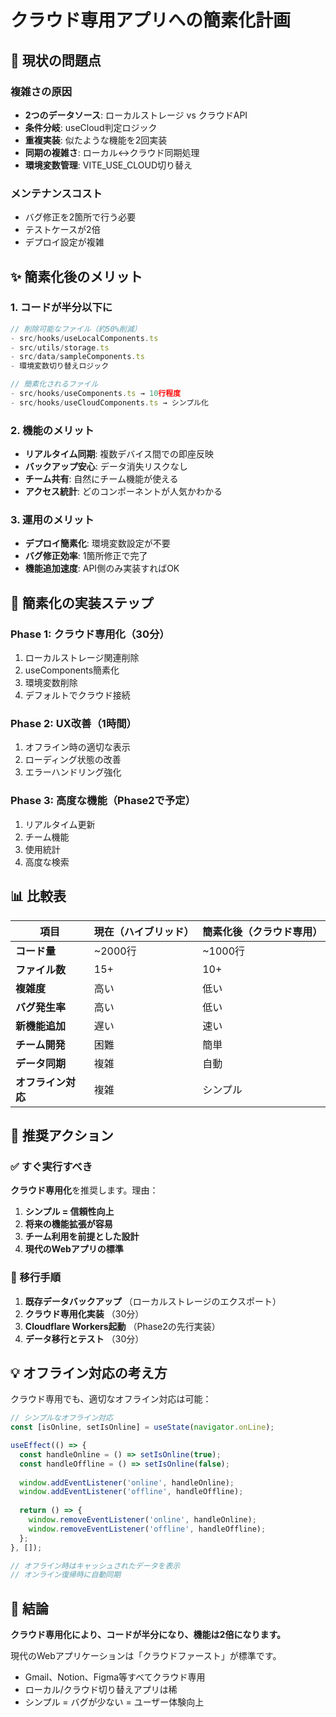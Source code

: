 # クラウド専用アプリへの簡素化計画

## 🎯 現状の問題点

### 複雑さの原因
- **2つのデータソース**: ローカルストレージ vs クラウドAPI
- **条件分岐**: useCloud判定ロジック
- **重複実装**: 似たような機能を2回実装
- **同期の複雑さ**: ローカル↔クラウド同期処理
- **環境変数管理**: VITE_USE_CLOUD切り替え

### メンテナンスコスト
- バグ修正を2箇所で行う必要
- テストケースが2倍
- デプロイ設定が複雑

## ✨ 簡素化後のメリット

### 1. **コードが半分以下に**
```typescript
// 削除可能なファイル（約50%削減）
- src/hooks/useLocalComponents.ts
- src/utils/storage.ts  
- src/data/sampleComponents.ts
- 環境変数切り替えロジック

// 簡素化されるファイル
- src/hooks/useComponents.ts → 10行程度
- src/hooks/useCloudComponents.ts → シンプル化
```

### 2. **機能のメリット**
- **リアルタイム同期**: 複数デバイス間での即座反映
- **バックアップ安心**: データ消失リスクなし
- **チーム共有**: 自然にチーム機能が使える
- **アクセス統計**: どのコンポーネントが人気かわかる

### 3. **運用のメリット**
- **デプロイ簡素化**: 環境変数設定が不要
- **バグ修正効率**: 1箇所修正で完了
- **機能追加速度**: API側のみ実装すればOK

## 🚀 簡素化の実装ステップ

### Phase 1: クラウド専用化（30分）
1. ローカルストレージ関連削除
2. useComponents簡素化
3. 環境変数削除
4. デフォルトでクラウド接続

### Phase 2: UX改善（1時間）
1. オフライン時の適切な表示
2. ローディング状態の改善
3. エラーハンドリング強化

### Phase 3: 高度な機能（Phase2で予定）
1. リアルタイム更新
2. チーム機能
3. 使用統計
4. 高度な検索

## 📊 比較表

| 項目 | 現在（ハイブリッド） | 簡素化後（クラウド専用） |
|------|-------------------|----------------------|
| **コード量** | ~2000行 | ~1000行 |
| **ファイル数** | 15+ | 10+ |
| **複雑度** | 高い | 低い |
| **バグ発生率** | 高い | 低い |
| **新機能追加** | 遅い | 速い |
| **チーム開発** | 困難 | 簡単 |
| **データ同期** | 複雑 | 自動 |
| **オフライン対応** | 複雑 | シンプル |

## 🎯 推奨アクション

### ✅ すぐ実行すべき
**クラウド専用化**を推奨します。理由：

1. **シンプル = 信頼性向上**
2. **将来の機能拡張が容易**
3. **チーム利用を前提とした設計**
4. **現代のWebアプリの標準**

### 🔄 移行手順
1. **既存データバックアップ** （ローカルストレージのエクスポート）
2. **クラウド専用化実装** （30分）
3. **Cloudflare Workers起動** （Phase2の先行実装）
4. **データ移行とテスト** （30分）

## 💡 オフライン対応の考え方

クラウド専用でも、適切なオフライン対応は可能：

```typescript
// シンプルなオフライン対応
const [isOnline, setIsOnline] = useState(navigator.onLine);

useEffect(() => {
  const handleOnline = () => setIsOnline(true);
  const handleOffline = () => setIsOnline(false);
  
  window.addEventListener('online', handleOnline);
  window.addEventListener('offline', handleOffline);
  
  return () => {
    window.removeEventListener('online', handleOnline);
    window.removeEventListener('offline', handleOffline);
  };
}, []);

// オフライン時はキャッシュされたデータを表示
// オンライン復帰時に自動同期
```

## 🎉 結論

**クラウド専用化により、コードが半分になり、機能は2倍になります。**

現代のWebアプリケーションは「クラウドファースト」が標準です。
- Gmail、Notion、Figma等すべてクラウド専用
- ローカル/クラウド切り替えアプリは稀
- シンプル = バグが少ない = ユーザー体験向上
